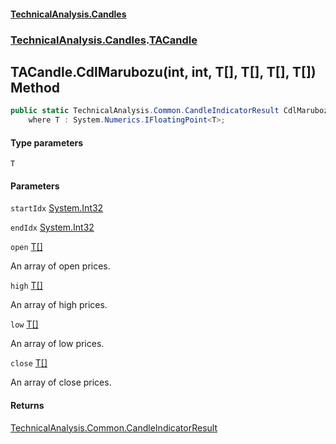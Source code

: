 #### [TechnicalAnalysis.Candles](TechnicalAnalysis.Candles.md 'TechnicalAnalysis.Candles')
### [TechnicalAnalysis.Candles](TechnicalAnalysis.Candles.md#TechnicalAnalysis.Candles 'TechnicalAnalysis.Candles').[TACandle](TACandle.md 'TechnicalAnalysis.Candles.TACandle')

## TACandle.CdlMarubozu<T>(int, int, T[], T[], T[], T[]) Method

```csharp
public static TechnicalAnalysis.Common.CandleIndicatorResult CdlMarubozu<T>(int startIdx, int endIdx, T[] open, T[] high, T[] low, T[] close)
    where T : System.Numerics.IFloatingPoint<T>;
```
#### Type parameters

<a name='TechnicalAnalysis.Candles.TACandle.CdlMarubozu_T_(int,int,T[],T[],T[],T[]).T'></a>

`T`
#### Parameters

<a name='TechnicalAnalysis.Candles.TACandle.CdlMarubozu_T_(int,int,T[],T[],T[],T[]).startIdx'></a>

`startIdx` [System.Int32](https://docs.microsoft.com/en-us/dotnet/api/System.Int32 'System.Int32')

<a name='TechnicalAnalysis.Candles.TACandle.CdlMarubozu_T_(int,int,T[],T[],T[],T[]).endIdx'></a>

`endIdx` [System.Int32](https://docs.microsoft.com/en-us/dotnet/api/System.Int32 'System.Int32')

<a name='TechnicalAnalysis.Candles.TACandle.CdlMarubozu_T_(int,int,T[],T[],T[],T[]).open'></a>

`open` [T](TACandle.CdlMarubozu_T_(int,int,T[],T[],T[],T[]).md#TechnicalAnalysis.Candles.TACandle.CdlMarubozu_T_(int,int,T[],T[],T[],T[]).T 'TechnicalAnalysis.Candles.TACandle.CdlMarubozu<T>(int, int, T[], T[], T[], T[]).T')[[]](https://docs.microsoft.com/en-us/dotnet/api/System.Array 'System.Array')

An array of open prices.

<a name='TechnicalAnalysis.Candles.TACandle.CdlMarubozu_T_(int,int,T[],T[],T[],T[]).high'></a>

`high` [T](TACandle.CdlMarubozu_T_(int,int,T[],T[],T[],T[]).md#TechnicalAnalysis.Candles.TACandle.CdlMarubozu_T_(int,int,T[],T[],T[],T[]).T 'TechnicalAnalysis.Candles.TACandle.CdlMarubozu<T>(int, int, T[], T[], T[], T[]).T')[[]](https://docs.microsoft.com/en-us/dotnet/api/System.Array 'System.Array')

An array of high prices.

<a name='TechnicalAnalysis.Candles.TACandle.CdlMarubozu_T_(int,int,T[],T[],T[],T[]).low'></a>

`low` [T](TACandle.CdlMarubozu_T_(int,int,T[],T[],T[],T[]).md#TechnicalAnalysis.Candles.TACandle.CdlMarubozu_T_(int,int,T[],T[],T[],T[]).T 'TechnicalAnalysis.Candles.TACandle.CdlMarubozu<T>(int, int, T[], T[], T[], T[]).T')[[]](https://docs.microsoft.com/en-us/dotnet/api/System.Array 'System.Array')

An array of low prices.

<a name='TechnicalAnalysis.Candles.TACandle.CdlMarubozu_T_(int,int,T[],T[],T[],T[]).close'></a>

`close` [T](TACandle.CdlMarubozu_T_(int,int,T[],T[],T[],T[]).md#TechnicalAnalysis.Candles.TACandle.CdlMarubozu_T_(int,int,T[],T[],T[],T[]).T 'TechnicalAnalysis.Candles.TACandle.CdlMarubozu<T>(int, int, T[], T[], T[], T[]).T')[[]](https://docs.microsoft.com/en-us/dotnet/api/System.Array 'System.Array')

An array of close prices.

#### Returns
[TechnicalAnalysis.Common.CandleIndicatorResult](https://docs.microsoft.com/en-us/dotnet/api/TechnicalAnalysis.Common.CandleIndicatorResult 'TechnicalAnalysis.Common.CandleIndicatorResult')